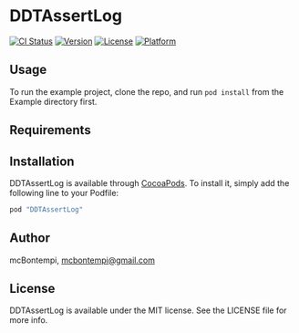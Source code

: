 # DDTAssertLog

[![CI Status](http://img.shields.io/travis/mcBontempi/DDTAssertLog.svg?style=flat)](https://travis-ci.org/mcBontempi/DDTAssertLog)
[![Version](https://img.shields.io/cocoapods/v/DDTAssertLog.svg?style=flat)](http://cocoapods.org/pods/DDTAssertLog)
[![License](https://img.shields.io/cocoapods/l/DDTAssertLog.svg?style=flat)](http://cocoapods.org/pods/DDTAssertLog)
[![Platform](https://img.shields.io/cocoapods/p/DDTAssertLog.svg?style=flat)](http://cocoapods.org/pods/DDTAssertLog)

## Usage

To run the example project, clone the repo, and run `pod install` from the Example directory first.

## Requirements

## Installation

DDTAssertLog is available through [CocoaPods](http://cocoapods.org). To install
it, simply add the following line to your Podfile:

```ruby
pod "DDTAssertLog"
```

## Author

mcBontempi, mcbontempi@gmail.com

## License

DDTAssertLog is available under the MIT license. See the LICENSE file for more info.
